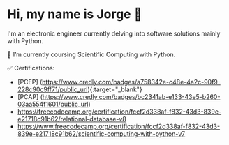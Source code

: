 # Hi, my name is Jorge 👋
I'm an electronic engineer currently delving into software solutions mainly with Python.   
   
🌱 I’m currently coursing Scientific Computing with Python.   
   
✅ Certifications:
- [PCEP] (https://www.credly.com/badges/a758342e-c48e-4a2c-90f9-228c90c9ff71/public_url){:target="_blank"}
- [PCAP] (https://www.credly.com/badges/bc2341ab-e133-43e5-b260-03aa554f1601/public_url)
- https://freecodecamp.org/certification/fccf2d338af-f832-43d3-839e-e21718c91b62/relational-database-v8
- https://www.freecodecamp.org/certification/fccf2d338af-f832-43d3-839e-e21718c91b62/scientific-computing-with-python-v7


<!---
jmonti-gh/jmonti-gh is a ✨ special ✨ repository because its `README.md` (this file) appears on your GitHub profile.
You can click the Preview link to take a look at your changes.
--->
